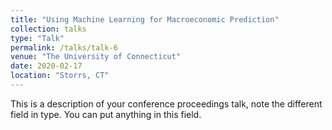 ```yaml
---
title: "Using Machine Learning for Macroeconomic Prediction"
collection: talks
type: "Talk"
permalink: /talks/talk-6
venue: "The University of Connecticut"
date: 2020-02-17
location: "Storrs, CT"
---
```


This is a description of your conference proceedings talk, note the different field in type. You can put anything in this field.
